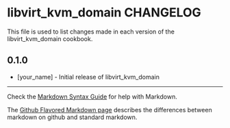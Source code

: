 libvirt_kvm_domain CHANGELOG
============================

This file is used to list changes made in each version of the libvirt_kvm_domain cookbook.

0.1.0
-----
- [your_name] - Initial release of libvirt_kvm_domain

- - -
Check the [Markdown Syntax Guide](http://daringfireball.net/projects/markdown/syntax) for help with Markdown.

The [Github Flavored Markdown page](http://github.github.com/github-flavored-markdown/) describes the differences between markdown on github and standard markdown.
